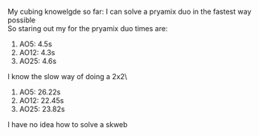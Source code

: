 My cubing knowelgde so far:
I can solve a pryamix duo in the fastest way possible\
So staring out my for the pryamix duo times are:
<ol>
  <li> AO5: 4.5s </li>
  <li> AO12: 4.3s </li>
  <li> AO25: 4.6s </li>
</ol>
I know the slow way of doing a 2x2\
<ol>
  <li> AO5: 26.22s </li>
  <li> AO12: 22.45s </li>
  <li> AO25: 23.82s </li>
</ol>
I have no idea how to solve a skweb
